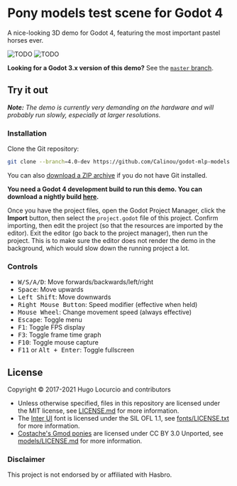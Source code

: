 # Pony models test scene for Godot 4

A nice-looking 3D demo for Godot 4, featuring the most important pastel horses ever.

![TODO](https://archive.hugo.pro/.public/godot-mlp-models/godot-mlp-models_1.jpg)
![TODO](https://archive.hugo.pro/.public/godot-mlp-models/godot-mlp-models_2.jpg)

**Looking for a Godot 3.x version of this demo?** See the [`master` branch](https://github.com/Calinou/godot-mlp-models).

## Try it out

***Note:** The demo is currently very demanding on the hardware and will probably
run slowly, especially at larger resolutions.*

### Installation

Clone the Git repository:

```bash
git clone --branch=4.0-dev https://github.com/Calinou/godot-mlp-models.git
```

You can also
[download a ZIP archive](https://github.com/Calinou/godot-mlp-models/archive/4.0-dev.zip)
if you do not have Git installed.

**You need a Godot 4 development build to run this demo. You can download a nightly build [here](https://hugo.pro/projects/godot-builds/).**

Once you have the project files, open the Godot Project Manager, click the
**Import** button, then select the `project.godot` file of this project.
Confirm importing, then edit the project (so that the resources are imported
by the editor). Exit the editor (go back to the project manager), then run
the project. This is to make sure the editor does not render the demo in
the background, which would slow down the running project a lot.

### Controls

- <kbd>W/S/A/D</kbd>: Move forwards/backwards/left/right
- <kbd>Space</kbd>: Move upwards
- <kbd>Left Shift</kbd>: Move downwards
- <kbd>Right Mouse Button</kbd>: Speed modifier (effective when held)
- <kbd>Mouse Wheel</kbd>: Change movement speed (always effective)
- <kbd>Escape</kbd>: Toggle menu
- <kbd>F1</kbd>: Toggle FPS display
- <kbd>F3</kbd>: Toggle frame time graph
- <kbd>F10</kbd>: Toggle mouse capture
- <kbd>F11</kbd> or <kbd>Alt + Enter</kbd>: Toggle fullscreen

## License

Copyright © 2017-2021 Hugo Locurcio and contributors

- Unless otherwise specified, files in this repository are licensed under the
MIT license, see [LICENSE.md](LICENSE.md) for more information.
- The [Inter UI](https://rsms.me/inter/) font is licensed under
  the SIL OFL 1.1, see [fonts/LICENSE.txt](fonts/LICENSE.txt) for more information.
- [Costache's Gmod ponies](https://www.blendswap.com/blends/view/70960)
  are licensed under CC BY 3.0 Unported, see [models/LICENSE.md](models/LICENSE.md)
  for more information.

### Disclaimer

This project is not endorsed by or affiliated with Hasbro.
